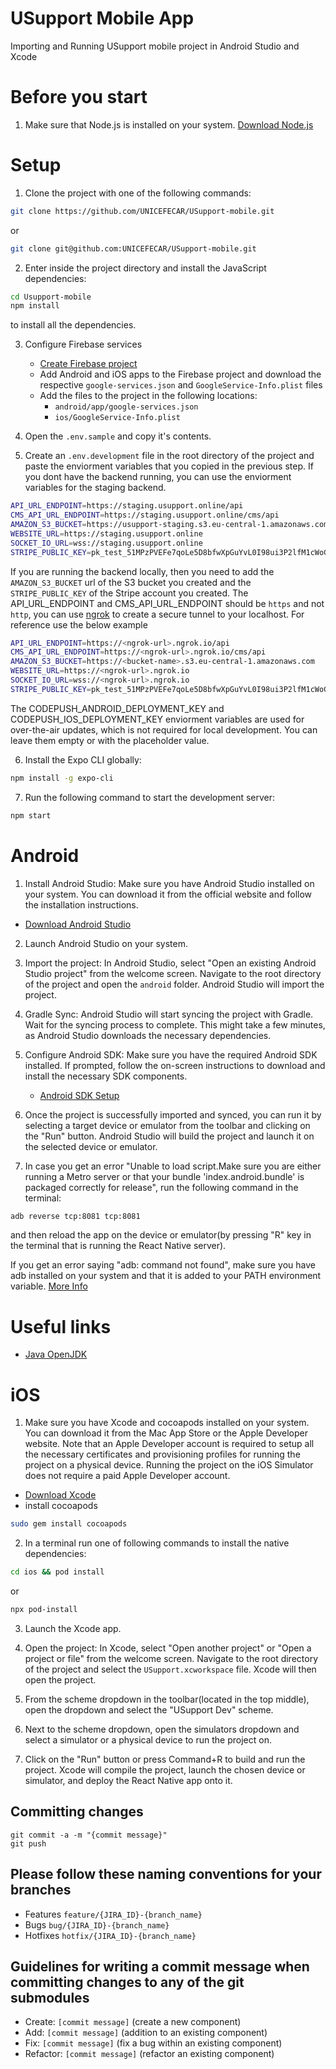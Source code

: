 # USupport Mobile App

Importing and Running USupport mobile project in Android Studio and Xcode

# Before you start

1. Make sure that Node.js is installed on your system.
   [Download Node.js](https://nodejs.org/en/download/)

# Setup

1. Clone the project with one of the following commands:

```sh
git clone https://github.com/UNICEFECAR/USupport-mobile.git
```

or

```sh
git clone git@github.com:UNICEFECAR/USupport-mobile.git
```

2. Enter inside the project directory and install the JavaScript dependencies:

```sh
cd Usupport-mobile
npm install
```

to install all the dependencies.

3. Configure Firebase services

   - [Create Firebase project](https://console.firebase.google.com/)
   - Add Android and iOS apps to the Firebase project and download the respective `google-services.json` and `GoogleService-Info.plist` files
   - Add the files to the project in the following locations:
     - `android/app/google-services.json`
     - `ios/GoogleService-Info.plist`

4. Open the `.env.sample` and copy it's contents.

5. Create an `.env.development` file in the root directory of the project and paste the enviorment variables that you copied in the previous step. If you dont have the backend running, you can use the enviorment variables for the staging backend.

```sh
API_URL_ENDPOINT=https://staging.usupport.online/api
CMS_API_URL_ENDPOINT=https://staging.usupport.online/cms/api
AMAZON_S3_BUCKET=https://usupport-staging.s3.eu-central-1.amazonaws.com
WEBSITE_URL=https://staging.usupport.online
SOCKET_IO_URL=wss://staging.usupport.online
STRIPE_PUBLIC_KEY=pk_test_51MPzPVEFe7qoLe5D8bfwXpGuYvL0I98ui3P2lfM1cWoG1b0oRU8GfXBzWnXMrivdRwR7gXXngkjiNxm85PXv4B1400jL8VhSUh
```

If you are running the backend locally, then you need to add the `AMAZON_S3_BUCKET` url of the S3 bucket you created and the `STRIPE_PUBLIC_KEY` of the Stripe account you created.
The API_URL_ENDPOINT and CMS_API_URL_ENDPOINT should be `https` and not `http`, you can use [ngrok](https://ngrok.com/) to create a secure tunnel to your localhost. For reference use the below example

```sh
API_URL_ENDPOINT=https://<ngrok-url>.ngrok.io/api
CMS_API_URL_ENDPOINT=https://<ngrok-url>.ngrok.io/cms/api
AMAZON_S3_BUCKET=https://<bucket-name>.s3.eu-central-1.amazonaws.com
WEBSITE_URL=https://<ngrok-url>.ngrok.io
SOCKET_IO_URL=wss://<ngrok-url>.ngrok.io
STRIPE_PUBLIC_KEY=pk_test_51MPzPVEFe7qoLe5D8bfwXpGuYvL0I98ui3P2lfM1cWoG1b0oRU8GfXBzWnXMrivdRwR7gXXngkjiNxm85PXv4B1400jL8VhSUh
```

The CODEPUSH_ANDROID_DEPLOYMENT_KEY and CODEPUSH_IOS_DEPLOYMENT_KEY enviorment variables are used for over-the-air updates, which is not required for local development. You can leave them empty or with the placeholder value.

6. Install the Expo CLI globally:

```sh
npm install -g expo-cli
```

7. Run the following command to start the development server:

```sh
npm start
```

# Android

1. Install Android Studio: Make sure you have Android Studio installed on your system. You can download it from the official website and follow the installation instructions.

- [Download Android Studio](https://developer.android.com/studio)

2. Launch Android Studio on your system.

3. Import the project: In Android Studio, select "Open an existing Android Studio project" from the welcome screen. Navigate to the root directory of the project and open the `android` folder. Android Studio will import the project.

4. Gradle Sync: Android Studio will start syncing the project with Gradle. Wait for the syncing process to complete. This might take a few minutes, as Android Studio downloads the necessary dependencies.

5. Configure Android SDK: Make sure you have the required Android SDK installed. If prompted, follow the on-screen instructions to download and install the necessary SDK components.

   - [Android SDK Setup](https://developer.android.com/studio/intro/update#sdk-manager)

6. Once the project is successfully imported and synced, you can run it by selecting a target device or emulator from the toolbar and clicking on the "Run" button. Android Studio will build the project and launch it on the selected device or emulator.

7. In case you get an error "Unable to load script.Make sure you are either running a Metro server or that your bundle 'index.android.bundle' is packaged correctly for release", run the following command in the terminal:

```sh
adb reverse tcp:8081 tcp:8081
```

and then reload the app on the device or emulator(by pressing "R" key in the terminal that is running the React Native server).

If you get an error saying "adb: command not found", make sure you have adb installed on your system and that it is added to your PATH environment variable. [More Info](https://medium.com/androiddevelopers/help-adb-is-not-found-93e9ed8a67ee)

# Useful links

- [Java OpenJDK ](https://www.azul.com/downloads/?package=jdk#zulu)

# iOS

1. Make sure you have Xcode and cocoapods installed on your system. You can download it from the Mac App Store or the Apple Developer website. Note that an Apple Developer account is required to setup all the necessary certificates and provisioning profiles for running the project on a physical device. Running the project on the iOS Simulator does not require a paid Apple Developer account.

- [Download Xcode](https://developer.apple.com/xcode/)
- install cocoapods

```sh
sudo gem install cocoapods
```

2. In a terminal run one of following commands to install the native dependencies:

```sh
cd ios && pod install
```

or

```sh
npx pod-install
```

3. Launch the Xcode app.

4. Open the project: In Xcode, select "Open another project" or "Open a project or file" from the welcome screen. Navigate to the root directory of the project and select the `USupport.xcworkspace` file. Xcode will then open the project.

5. From the scheme dropdown in the toolbar(located in the top middle), open the dropdown and select the "USupport Dev" scheme.

6. Next to the scheme dropdown, open the simulators dropdown and select a simulator or a physical device to run the project on.

7. Click on the "Run" button or press Command+R to build and run the project. Xcode will compile the project, launch the chosen device or simulator, and deploy the React Native app onto it.

## Committing changes

```
git commit -a -m "{commit message}"
git push
```

## Please follow these naming conventions for your branches

- Features `feature/{JIRA_ID}-{branch_name}`
- Bugs `bug/{JIRA_ID}-{branch_name}`
- Hotfixes `hotfix/{JIRA_ID}-{branch_name}`

## Guidelines for writing a commit message when committing changes to any of the git submodules

- Create: `[commit message]` (create a new component)
- Add: `[commit message]` (addition to an existing component)
- Fix: `[commit message]` (fix a bug within an existing component)
- Refactor: `[commit message]` (refactor an existing component)
